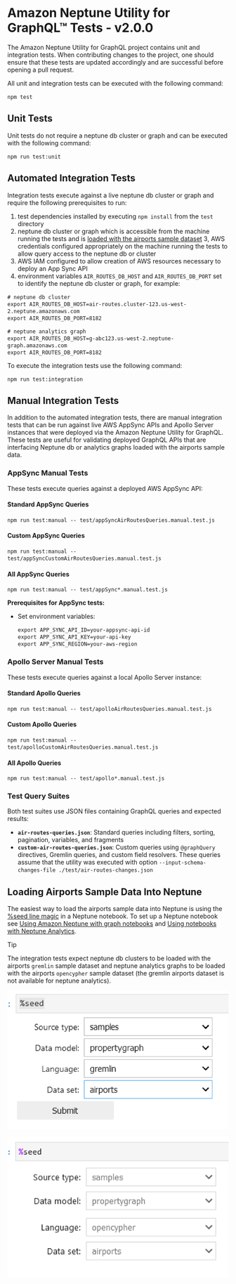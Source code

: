 # **Amazon Neptune Utility for GraphQL&trade; Tests - v2.0.0**

The Amazon Neptune Utility for GraphQL project contains unit and integration
tests. When contributing changes to the project, one should ensure that these
tests are updated accordingly and are successful before opening a pull request.

All unit and integration tests can be executed with the following command:

```
npm test
```

## Unit Tests

Unit tests do not require a neptune db cluster or graph and can be executed with
the following command:

```
npm run test:unit
```

## Automated Integration Tests

Integration tests execute against a live neptune db cluster or graph and require
the following prerequisites to run:

1. test dependencies installed by executing `npm install` from the `test`
   directory
2. neptune db cluster or graph which is accessible from the machine running the
   tests and
   is [loaded with the airports sample dataset](#loading-airports-sample-data-into-neptune)
   3, AWS credentials configured appropriately on the machine running the tests
   to allow query access to the neptune db or cluster
4. AWS IAM configured to allow creation of AWS resources necessary to deploy an
   App Sync API
5. environment variables `AIR_ROUTES_DB_HOST` and `AIR_ROUTES_DB_PORT` set to
   identify the neptune db cluster or graph, for example:

```
# neptune db cluster
export AIR_ROUTES_DB_HOST=air-routes.cluster-123.us-west-2.neptune.amazonaws.com
export AIR_ROUTES_DB_PORT=8182
```

```
# neptune analytics graph
export AIR_ROUTES_DB_HOST=g-abc123.us-west-2.neptune-graph.amazonaws.com
export AIR_ROUTES_DB_PORT=8182
```

To execute the integration tests use the following command:

```
npm run test:integration
```

## Manual Integration Tests

In addition to the automated integration tests, there are manual integration
tests that can be run against live AWS AppSync APIs and Apollo Server instances
that were deployed via the Amazon Neptune Utility for GraphQL. These tests are
useful for validating deployed GraphQL APIs that are interfacing Neptune db or
analytics graphs loaded with the airports sample data.

### AppSync Manual Tests

These tests execute queries against a deployed AWS AppSync API:

#### Standard AppSync Queries

```
npm run test:manual -- test/appSyncAirRoutesQueries.manual.test.js
```

#### Custom AppSync Queries

```
npm run test:manual -- test/appSyncCustomAirRoutesQueries.manual.test.js
```

#### All AppSync Queries

```
npm run test:manual -- test/appSync*.manual.test.js
```

**Prerequisites for AppSync tests:**

- Set environment variables:
  ```
  export APP_SYNC_API_ID=your-appsync-api-id
  export APP_SYNC_API_KEY=your-api-key
  export APP_SYNC_REGION=your-aws-region
  ```

### Apollo Server Manual Tests

These tests execute queries against a local Apollo Server instance:

#### Standard Apollo Queries

```
npm run test:manual -- test/apolloAirRoutesQueries.manual.test.js
```

#### Custom Apollo Queries

```
npm run test:manual -- test/apolloCustomAirRoutesQueries.manual.test.js
```

#### All Apollo Queries

```
npm run test:manual -- test/apollo*.manual.test.js
```

### Test Query Suites

Both test suites use JSON files containing GraphQL queries and expected results:

- **`air-routes-queries.json`**: Standard queries including filters, sorting,
  pagination, variables, and fragments
- **`custom-air-routes-queries.json`**: Custom queries using `@graphQuery`
  directives, Gremlin queries, and custom field resolvers. These queries assume
  that the utility was executed with option
  `--input-schema-changes-file ./test/air-routes-changes.json`

## Loading Airports Sample Data Into Neptune

The easiest way to load the airports sample data into Neptune is using
the [%seed line magic](https://docs.aws.amazon.com/neptune/latest/userguide/notebooks-magics.html#notebooks-line-magics-seed)
in a Neptune notebook. To set up a Neptune notebook
see [Using Amazon Neptune with graph notebooks](https://docs.aws.amazon.com/neptune/latest/userguide/graph-notebooks.html)
and [Using notebooks with Neptune Analytics](https://docs.aws.amazon.com/neptune-analytics/latest/userguide/notebooks.html).


> [!TIP]
> The integration tests expect neptune db clusters to be loaded with the
> airports `gremlin` sample dataset and neptune analytics graphs to be loaded
> with
> the airports `opencypher` sample dataset (the gremlin airports dataset is not
> available for neptune analytics).

![Seed Airport Data with Gremlin](doc/images/SeedAirportsGremlin.png)

![Seed Airport Data with Cypher](doc/images/SeedAirportsCypher.png)